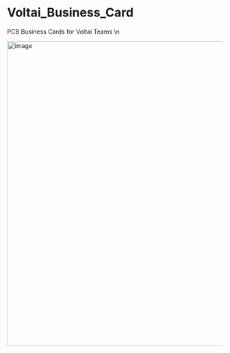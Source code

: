 # Voltai_Business_Card
PCB Business Cards for Voltai Teams \n

<img width="711" alt="image" src="https://github.com/user-attachments/assets/18a495bb-13c6-42fd-b2e2-8df92c170355" />

